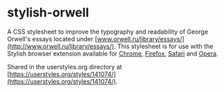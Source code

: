 # stylish-orwell
A CSS stylesheet to improve the typography and readability of George Orwell's essays located under [www.orwell.ru/library/essays/](http://www.orwell.ru/library/essays/). This stylesheet is for use with the Stylish browser extension available for [Chrome](https://chrome.google.com/webstore/detail/stylish-custom-themes-for/fjnbnpbmkenffdnngjfgmeleoegfcffe?hl=en), [Firefox](https://addons.mozilla.org/en-GB/firefox/addon/stylish/), [Safari](https://safari-extensions.apple.com/details/?id=com.sobolev.stylish-5555L95H45) and [Opera](https://addons.opera.com/en-gb/extensions/details/stylish/).

Shared in the userstyles.org directory at [https://userstyles.org/styles/141074/](https://userstyles.org/styles/141074/).